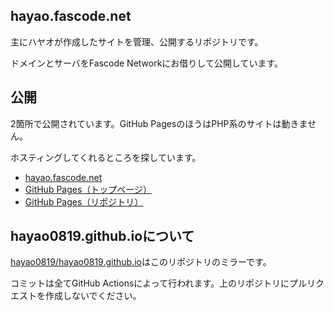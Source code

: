 ## hayao.fascode.net
主にハヤオが作成したサイトを管理、公開するリポジトリです。

ドメインとサーバをFascode Networkにお借りして公開しています。

## 公開
2箇所で公開されています。GitHub PagesのほうはPHP系のサイトは動きません。

ホスティングしてくれるところを探しています。

- [hayao.fascode.net](https://hayao.fascode.net)
- [GitHub Pages（トップページ）](https://hayao0819.github.io/)
- [GitHub Pages（リポジトリ）](https://hayao0819.github.io/hayao.fascode.net/)


## hayao0819.github.ioについて
[hayao0819/hayao0819.github.io](https://github.com/Hayao0819/hayao0819.github.io)はこのリポジトリのミラーです。

コミットは全てGitHub Actionsによって行われます。上のリポジトリにプルリクエストを作成しないでください。

